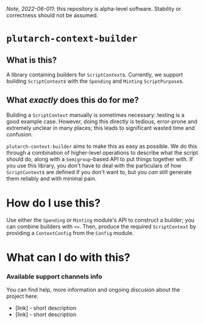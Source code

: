 _Note, 2022-06-011_: this repository is alpha-level software. Stability or correctness should not be assumed.

# `plutarch-context-builder`

## What is this?

A library containing builders for `ScriptContext`s. Currently, we support
building `ScriptContext`s with the `Spending` and `Minting` `ScriptPurpose`s.

## What _exactly_ does this do for me?

Building a `ScriptContext` manually is sometimes necessary: testing is a good
example case. However, doing this directly is tedious, error-prone and extremely
unclear in many places; this leads to significant wasted time and confusion. 

`plutarch-context-builder` aims to make this as easy as possible. We do this
through a combination of higher-level operations to describe what the script
should do, along with a `Semigroup`-based API to put things together with. If
you use this library, you don't have to deal with the particulars of how
`ScriptContext`s are defined if you don't want to, but you _can_ still generate
them reliably and with minimal pain.

# How do I use this?

Use either the `Spending` or `Minting` module's API to construct a builder; you
can combine builders with `<>`. Then, produce the required `ScriptContext` by
providing a `ContextConfig` from the `Config` module.

# What can I do with this?

### Available support channels info

You can find help, more information and ongoing discusion about the project here:
- [link] - short description
- [link] - short description

